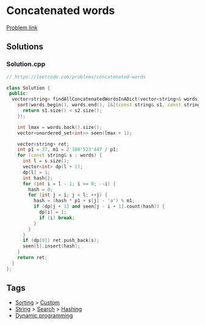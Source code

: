 # Concatenated words

[Problem link](https://leetcode.com/problems/concatenated-words)

## Solutions


### Solution.cpp
```cpp
// https://leetcode.com/problems/concatenated-words

class Solution {
 public:
  vector<string> findAllConcatenatedWordsInADict(vector<string>& words) {
    sort(words.begin(), words.end(), [&](const string& s1, const string& s2) {
      return s1.size() < s2.size();
    });

    int lmax = words.back().size();
    vector<unordered_set<int>> seen(lmax + 1);

    vector<string> ret;
    int p1 = 37, m1 = 2'108'523'447 / p1;
    for (const string& s : words) {
      int l = s.size();
      vector<int> dp(l + 1);
      dp[l] = 1;
      int hash{};
      for (int i = l - 1; i >= 0; --i) {
        hash = 0;
        for (int j = i; j < l; ++j) {
          hash = (hash * p1 + s[j] - 'a') % m1;
          if (dp[j + 1] and seen[j - i + 1].count(hash)) {
            dp[i] = 1;
            if (i) break;
          }
        }
      }
      if (dp[0]) ret.push_back(s);
      seen[l].insert(hash);
    }
    return ret;
  }
};
```
## Tags

* [Sorting](/Collections/sorting.md#sorting) > [Custom](/Collections/sorting.md#custom)
* [String](/Collections/string.md#string) > [Search](/Collections/string.md#search) > [Hashing](/Collections/string.md#hashing)
* [Dynamic programming](/Collections/dynamic-programming.md#dynamic-programming)
